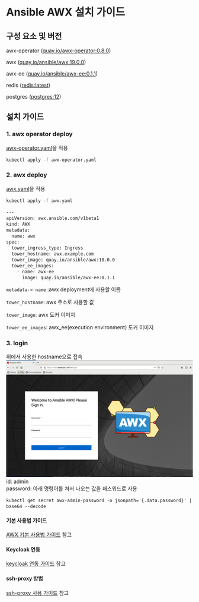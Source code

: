 # Ansible AWX 설치 가이드

## 구성 요소 및 버전
awx-operator ([quay.io/awx-operator:0.8.0]())

awx ([quay.io/ansible/awx:19.0.0]())

awx-ee ([quay.io/ansible/awx-ee:0.1.1]())

redis ([redis:latest](https://hub.docker.com/layers/redis/library/redis/latest/images/sha256-b4b16c2978639e1423f3618732a75bb53967c6e3bf3722a3f8c31f9691743eea?context=explore))

postgres ([postgres:12](https://hub.docker.com/layers/postgres/library/postgres/12/images/sha256-328b452c593fa415c523ac54ec06a1170c4fccf170f41aa967ab159765c44f89?context=explore))


## 설치 가이드
### 1. awx operator deploy
[awx-operator.yaml](yamls/awx-operator.yaml)을 적용
```bash
kubectl apply -f awx-operator.yaml
```


### 2. awx deploy
[awx.yaml](yamls/awx.yaml)을 적용
```bash
kubectl apply -f awx.yaml
```

```
---
apiVersion: awx.ansible.com/v1beta1
kind: AWX
metadata:
  name: awx
spec:
  tower_ingress_type: Ingress
  tower_hostname: awx.example.com
  tower_image: quay.io/ansible/awx:18.0.0
  tower_ee_images:
    - name: awx-ee
      image: quay.io/ansible/awx-ee:0.1.1

```
`metadata-> name` :awx deployment에 사용할 이름

`tower_hostname`: awx 주소로 사용할 값

`tower_image`: awx 도커 이미지

`tower_ee_images`: awx_ee(execution environment) 도커 이미지


### 3. login
위에서 사용한 hostname으로 접속     
![awx.yaml](img/login_1.PNG)   
id: admin   
password: 아래 명령어를 쳐서 나오는 값을 패스워드로 사용   
```
kubectl get secret awx-admin-password -o jsonpath='{.data.password}' | base64 --decode
```


#### 기본 사용법 가이드
[AWX 기본 사용법 가이드](tutorial.md) 참고


#### Keycloak 연동
[keycloak 연동 가이드](keycloak.md) 참고


#### ssh-proxy 방법
[ssh-proxy 사용 가이드](ssh-proxy-guide.md) 참고
